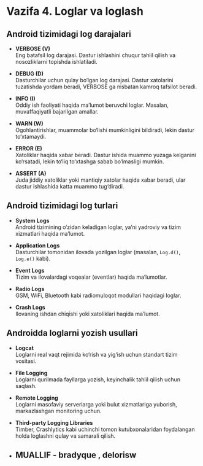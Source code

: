 # Vazifa 4. Loglar va loglash

## Android tizimidagi log darajalari

- **VERBOSE (V)**  
  Eng batafsil log darajasi. Dastur ishlashini chuqur tahlil qilish va nosozliklarni topishda ishlatiladi.

- **DEBUG (D)**  
  Dasturchilar uchun qulay bo‘lgan log darajasi. Dastur xatolarini tuzatishda yordam beradi, VERBOSE ga nisbatan kamroq tafsilot beradi.

- **INFO (I)**  
  Oddiy ish faoliyati haqida ma’lumot beruvchi loglar. Masalan, muvaffaqiyatli bajarilgan amallar.

- **WARN (W)**  
  Ogohlantirishlar, muammolar bo‘lishi mumkinligini bildiradi, lekin dastur to‘xtamaydi.

- **ERROR (E)**  
  Xatoliklar haqida xabar beradi. Dastur ishida muammo yuzaga kelganini ko‘rsatadi, lekin to‘liq to‘xtashga sabab bo‘lmasligi mumkin.

- **ASSERT (A)**  
  Juda jiddiy xatoliklar yoki mantiqiy xatolar haqida xabar beradi, ular dastur ishlashida katta muammo tug‘diradi.

## Android tizimidagi log turlari

- **System Logs**  
  Android tizimining o‘zidan keladigan loglar, ya’ni yadroviy va tizim xizmatlari haqida ma’lumot.

- **Application Logs**  
  Dasturchilar tomonidan ilovada yozilgan loglar (masalan, `Log.d()`, `Log.e()` kabi).

- **Event Logs**  
  Tizim va ilovalardagi voqealar (eventlar) haqida ma’lumotlar.

- **Radio Logs**  
  GSM, WiFi, Bluetooth kabi radiomuloqot modullari haqidagi loglar.

- **Crash Logs**  
  Ilovaning ishdan chiqishi yoki xatoliklari haqida ma’lumot.

## Androidda loglarni yozish usullari

- **Logcat**  
  Loglarni real vaqt rejimida ko‘rish va yig‘ish uchun standart tizim vositasi.

- **File Logging**  
  Loglarni qurilmada fayllarga yozish, keyinchalik tahlil qilish uchun saqlash.

- **Remote Logging**  
  Loglarni masofaviy serverlarga yoki bulut xizmatlariga yuborish, markazlashgan monitoring uchun.

- **Third-party Logging Libraries**  
  Timber, Crashlytics kabi uchinchi tomon kutubxonalaridan foydalangan holda loglashni qulay va samarali qilish.

- ## MUALLIF - bradyque , delorisw